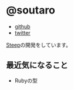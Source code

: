 # @soutaro

* [github](https://github.com/soutaro)
* [twitter](https://twitter.com/soutaro)

[Steep](https://github.com/soutaro/steep)の開発をしています。

## 最近気になること

* Rubyの型
